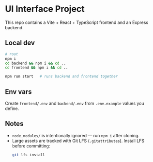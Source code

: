 # UI Interface Project

This repo contains a Vite + React + TypeScript frontend and an Express backend.

## Local dev

```bash
# root
npm i
cd backend && npm i && cd ..
cd frontend && npm i && cd ..

npm run start   # runs backend and frontend together
```

## Env vars

Create `frontend/.env` and `backend/.env` from `.env.example` values you define.

## Notes

- `node_modules/` is intentionally ignored — run `npm i` after cloning.
- Large assets are tracked with Git LFS (`.gitattributes`). Install LFS before committing:
  ```bash
  git lfs install
  ```
